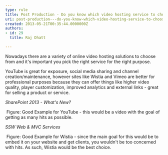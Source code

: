 ```yaml
---
type: rule
title: Post Production - Do you know which video hosting service to choose?
uri: post-production---do-you-know-which-video-hosting-service-to-choose
created: 2013-05-21T00:35:44.0000000Z
authors:
- id: 29
  title: Raj Dhatt

---
```




<span class='intro'> <p>Nowadays there are a variety of online video hosting solutions to choose from and it's important you pick the right service for the right purpose.</p> </span>

<p>YouTube is great for exposure, social media sharing and channel creation/maintenance, however sites like Wistia and Vimeo are better for professional purposes because they can offer things like higher video quality, player customization, improved analytics and external links - great for selling a product or service.</p><p><span class="ssw-rteStyle-CodeArea"><em>SharePoint 2013 - What's New?</em></span></p><p><span class="ssw-rteStyle-FigureGood">&#160;Figure&#58; Good Example for YouTube - this would be a video with the goal of getting as many hits as possible.</span></p><p><em class="ssw-rteStyle-CodeArea">SSW Web &amp; MVC Services</em></p><p><em></em><span class="ssw-rteStyle-FigureGood">&#160;Figure&#58; Good Example for Wistia - since the main goal for this would be to embed it on your website and&#160;get clients, you wouldn't be too concerned with hits. As such, Wistia would be the best choice.</span></p>


